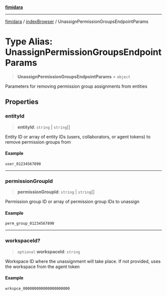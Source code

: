 [**fimidara**](../../README.md)

***

[fimidara](../../modules.md) / [indexBrowser](../README.md) / UnassignPermissionGroupsEndpointParams

# Type Alias: UnassignPermissionGroupsEndpointParams

> **UnassignPermissionGroupsEndpointParams** = `object`

Parameters for removing permission group assignments from entities

## Properties

### entityId

> **entityId**: `string` \| `string`[]

Entity ID or array of entity IDs (users, collaborators, or agent tokens) to remove permission groups from

#### Example

```
user_01234567890
```

***

### permissionGroupId

> **permissionGroupId**: `string` \| `string`[]

Permission group ID or array of permission group IDs to unassign

#### Example

```
perm_group_01234567890
```

***

### workspaceId?

> `optional` **workspaceId**: `string`

Workspace ID where the unassignment will take place. If not provided, uses the workspace from the agent token

#### Example

```
wrkspce_000000000000000000000
```
